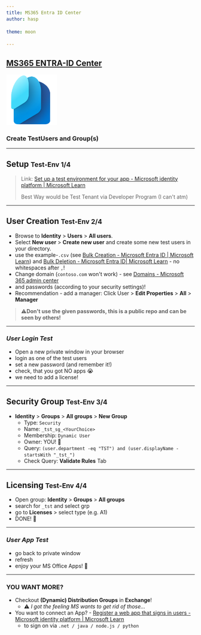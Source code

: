 ```yaml
---
title: MS365 Entra ID Center
author: hasp

theme: moon

---
```


## [MS365 ENTRA-ID Center](https://entra.microsoft.com/#home)

<img src="./_img/logo-entra.png" alt="logo" style="zoom:67%;" />

### Create TestUsers and Group(s)

---

## Setup <small>Test-Env 1/4</small>

> Link: [Set up a test environment for your app - Microsoft identity platform | Microsoft Learn](https://learn.microsoft.com/en-us/entra/identity-platform/test-setup-environment)
>
> Best Way would be Test Tenant via Developer Program (I can't atm)

---

## User Creation <small>Test-Env 2/4</small>

- Browse to **Identity** > **Users** > **All users**.
- Select **New user** > **Create new user** and create some new test users in your directory.
- use the example-`.csv` (see [Bulk Creation - Microsoft Entra ID | Microsoft Learn](https://learn.microsoft.com/entra/identity/users/users-bulk-add)) and [Bulk Deletion - Microsoft Entra ID| Microsoft Learn](https://learn.microsoft.com/entra/identity/users/users-bulk-delete) - no whitespaces after `,`!
- Change domain (`contoso.com` won't work) - see [Domains - Microsoft 365 admin center](https://admin.cloud.microsoft/?#/Domains)
- and passwords (according to your security settings)!
- Recommendation - add a manager: Click User > **Edit Properties** > **All** > **Manager**

> ⚠️**Don't use the given passwords, this is a public repo and can be seen by others!**

---

<!-- .slide: data-background-image="https://media.tenor.com/j3cVEPj4bzkAAAAC/cat-typing.gif" data-background-opacity="0.2" -->

### *User Login Test*

- Open a new private window in your browser
- login as one of the test users
- set a new password (and remember it!)
- check, that you got NO apps 😭
- we need to add a license!  

---

## Security Group <small>Test-Env 3/4</small>

- **Identity** > **Groups** > **All groups** > **New Group**
  - Type: `Security`
  - Name: `_tst_sg_<YourChoice>`
  - Membership: `Dynamic User`
  - Owner: YOU! 🫵
  - Query: `(user.department -eq "TST") and (user.displayName -startsWith "_tst_")`
  - Check Query: **Validate Rules** Tab

---

## Licensing  <small>Test-Env 4/4</small>

- Open group: **Identity** > **Groups** > **All groups**
- search for `_tst` and select grp
- go to **Licenses** > select type (e.g. A1)
- DONE! 🎇

---

<!-- .slide: data-background-image="https://media.tenor.com/j3cVEPj4bzkAAAAC/cat-typing.gif" data-background-opacity="0.2" -->

### *User App Test*

- go back to private window
- refresh
- enjoy your MS Office Apps! 🥳

---

### YOU WANT MORE?

- Checkout **(Dynamic) Distribution Groups** in **Exchange**!
  - ⚠️ *I got the feeling MS wants to get rid of those...*
- You want to connect an App? - [Register a web app that signs in users - Microsoft identity platform | Microsoft Learn](https://learn.microsoft.com/en-us/entra/identity-platform/scenario-web-app-sign-user-app-registration?tabs=aspnetcore)
  - to sign on via `.net / java / node.js / python`
